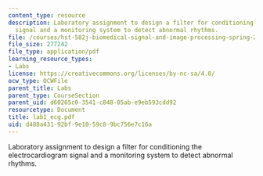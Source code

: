 ```yaml
---
content_type: resource
description: Laboratory assignment to design a filter for conditioning the electrocardiogram
  signal and a monitoring system to detect abnormal rhythms.
file: /courses/hst-582j-biomedical-signal-and-image-processing-spring-2007/d488a43192bf9e1059c89bc756e7c16a_lab1_ecg.pdf
file_size: 277242
file_type: application/pdf
learning_resource_types:
- Labs
license: https://creativecommons.org/licenses/by-nc-sa/4.0/
ocw_type: OCWFile
parent_title: Labs
parent_type: CourseSection
parent_uid: d60265c0-3541-c848-05ab-e9eb593cdd92
resourcetype: Document
title: lab1_ecg.pdf
uid: d488a431-92bf-9e10-59c8-9bc756e7c16a
---
```

Laboratory assignment to design a filter for conditioning the electrocardiogram signal and a monitoring system to detect abnormal rhythms.
